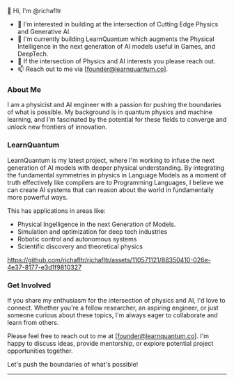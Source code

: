 

👋 Hi, I'm @richafltr
- 👀 I'm interested in building at the intersection of Cutting Edge Physics and Generative AI.
- 🌱 I'm currently building LearnQuantum which augments the Physical Intelligence in the next generation of AI models useful in Games, and DeepTech.
- 💞️ If the intersection of Physics and AI interests you please reach out.
- 📫 Reach out to me via [founder@learnquantum.co].

### About Me
I am a physicist and AI engineer with a passion for pushing the boundaries of what is possible. My background is in quantum physics and machine learning, and I'm fascinated by the potential for these fields to converge and unlock new frontiers of innovation.

### LearnQuantum
LearnQuantum is my latest project, where I'm working to infuse the next generation of AI models with deeper physical understanding. By integrating the fundamental symmetries in physics in Language Models as a moment of truth effectively like compilers are to Programming Languages, I believe we can create AI systems that can reason about the world in fundamentally more powerful ways.

This has applications in areas like:
- Physical Ingelligence in the next Generation of Models.
- Simulation and optimization for deep tech industries
- Robotic control and autonomous systems
- Scientific discovery and theoretical physics


https://github.com/richafltr/richafltr/assets/110571121/88350410-026e-4e37-8177-e3d1f9810327


  

### Get Involved
If you share my enthusiasm for the intersection of physics and AI, I'd love to connect. Whether you're a fellow researcher, an aspiring engineer, or just someone curious about these topics, I'm always eager to collaborate and learn from others.

Please feel free to reach out to me at [founder@learnquantum.co]. I'm happy to discuss ideas, provide mentorship, or explore potential project opportunities together.

Let's push the boundaries of what's possible!


---
